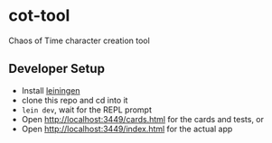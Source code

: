 # cot-tool

Chaos of Time character creation tool

## Developer Setup

- Install [leiningen](http://leiningen.org/)
- clone this repo and cd into it
- `lein dev`, wait for the REPL prompt
- Open [http://localhost:3449/cards.html](http://localhost:3449/cards.html) for the cards and tests, or
- Open [http://localhost:3449/index.html](http://localhost:3449/index.html) for the actual app
